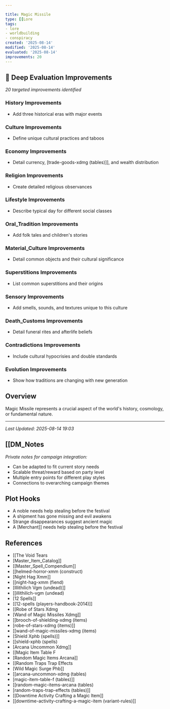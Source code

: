 ```yaml
---

title: Magic Missile
type: [[Lore
tags:
- lore
- worldbuilding
- conspiracy
created: '2025-08-14'
modified: '2025-08-14'
evaluated: '2025-08-14'
improvements: 20
---
```


## 🔧 Deep Evaluation Improvements

*20 targeted improvements identified*

### History Improvements

- Add three historical eras with major events

### Culture Improvements

- Define unique cultural practices and taboos

### Economy Improvements

- Detail currency, [trade-goods-xdmg (tables)]], and wealth distribution

### Religion Improvements

- Create detailed religious observances

### Lifestyle Improvements

- Describe typical day for different social classes

### Oral_Tradition Improvements

- Add folk tales and children's stories

### Material_Culture Improvements

- Detail common objects and their cultural significance

### Superstitions Improvements

- List common superstitions and their origins

### Sensory Improvements

- Add smells, sounds, and textures unique to this culture

### Death_Customs Improvements

- Detail funeral rites and afterlife beliefs

### Contradictions Improvements

- Include cultural hypocrisies and double standards

### Evolution Improvements

- Show how traditions are changing with new generation

## Overview

Magic Missile represents a crucial aspect of the world's history, cosmology, or fundamental nature.

---

*Last Updated: 2025-08-14 19:03*

## [[DM_Notes

*Private notes for campaign integration:*
- Can be adapted to fit current story needs
- Scalable threat/reward based on party level
- Multiple entry points for different play styles
- Connections to overarching campaign themes

## Plot Hooks

- A noble needs help stealing before the festival
- A shipment has gone missing and evil awakens
- Strange disappearances suggest ancient magic
- A [Merchant]] needs help stealing before the festival

## References

- [[The Void Tears
- [Master_Item_Catalog]]
- [[Master_Spell_Compendium]]
- [[helmed-horror-xmm (construct)
- [Night Hag Xmm]]
- [[night-hag-xmm (fiend)
- [Illithilich Vgm (undead)]]
- [[illithilich-vgm (undead)
- [12 Spells]]
- [[12-spells (players-handbook-2014)]]
- [[Robe of Stars Xdmg
- [Wand of Magic Missiles Xdmg]]
- [[brooch-of-shielding-xdmg (items)
- [robe-of-stars-xdmg (items)]]
- [[wand-of-magic-missiles-xdmg (items)
- [Shield Xphb (spells)]]
- [[shield-xphb (spells)
- [Arcana Uncommon Xdmg]]
- [[Magic Item Table F
- [Random Magic Items Arcana]]
- [[Random Traps Trap Effects
- [Wild Magic Surge Phb]]
- [[arcana-uncommon-xdmg (tables)
- [magic-item-table-f (tables)]]
- [[random-magic-items-arcana (tables)
- [random-traps-trap-effects (tables)]]
- [[Downtime Activity Crafting a Magic Item]]
- [[downtime-activity-crafting-a-magic-item (variant-rules)]]

